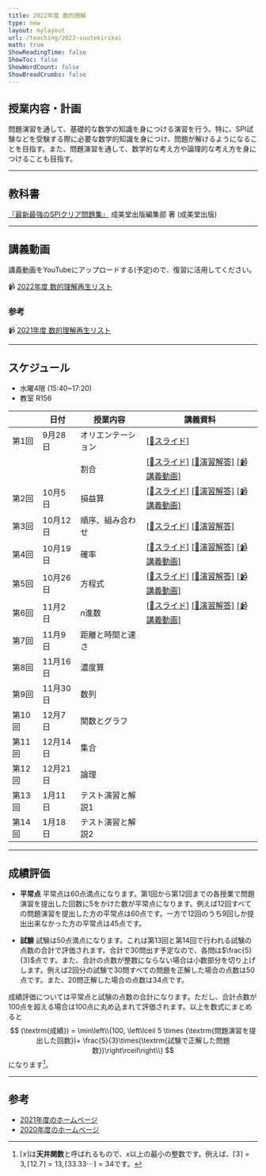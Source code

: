 ```yaml
---
title: 2022年度 数的理解
type: new
layout: mylayout
url: /teaching/2022-suutekirikai
math: true
ShowReadingTime: false
ShowToc: false
ShowWordCount: false
ShowBreadCrumbs: false
---
```


## 授業内容・計画

問題演習を通して、基礎的な数学の知識を身につける演習を行う。特に、SPI試験などを受験する際に必要な数学的知識を身につけ、問題が解けるようになることを目指す。また、問題演習を通して、数学的な考え方や論理的な考え方を身につけることも目指す。

---

## 教科書

[『最新最強のSPIクリア問題集』](https://www.amazon.co.jp/dp/4415234771) 成美堂出版編集部 著 (成美堂出版)

---

## 講義動画

講義動画をYouTubeにアップロードする(予定)ので、復習に活用してください。

📹 [2022年度 数的理解再生リスト](https://www.youtube.com/playlist?list=PLftVC1HKmsDM65-VHgNu2Me-0DsaOaOl4)

### 参考
📹 [2021年度 数的理解再生リスト](https://youtube.com/playlist?list=PLftVC1HKmsDOco6uJxqMBUXoZRF1jfAMK)

---

## スケジュール

* 水曜4限 (15:40~17:20)
* 教室 R156

|| 日付 | 授業内容 | 講義資料 |
|----| ---- | ---- | ---- |
|第1回| 9月28日 | オリエンテーション | [[:green_book:スライド]](intro.pdf) |
|| | 割合 | [[:green_book:スライド]](slide01.pdf) [[:blue_book:演習解答]](ans01.pdf) [[📹 講義動画]](https://youtu.be/fBae_fzTZZs) |
|第2回| 10月5日 | 損益算 | [[:green_book:スライド]](slide02.pdf) [[:blue_book:演習解答]](ans02.pdf) [[📹 講義動画]](https://youtu.be/elwrxxqJsAs) |
|第3回| 10月12日 | 順序、組み合わせ | [[:green_book:スライド]](slide03.pdf) [[:blue_book:演習解答]](ans03.pdf) |
|第4回| 10月19日 | 確率 | [[:green_book:スライド]](slide04.pdf) [[:blue_book:演習解答]](ans04.pdf) [[📹 講義動画]](https://youtu.be/_-N_zrH63v8) |
|第5回| 10月26日 | 方程式 | [[:green_book:スライド]](slide05.pdf) [[:blue_book:演習解答]](ans05.pdf) [[📹 講義動画]](https://youtu.be/mYF0uLNIyBQ) |
|第6回| 11月2日 | $n$進数 | [[:green_book:スライド]](slide06.pdf) [[:blue_book:演習解答]](ans06.pdf) [[📹 講義動画]]() |
|第7回| 11月9日 | 距離と時間と速さ | |
|第8回| 11月16日 | 濃度算 | |
|第9回| 11月30日 | 数列 | |
|第10回| 12月7日 | 関数とグラフ | |
|第11回| 12月14日 | 集合 | |
|第12回| 12月21日 | 論理 | |
|第13回| 1月11日 | テスト演習と解説1 | |
|第14回| 1月18日 | テスト演習と解説2 | |

---

## 成績評価

- **平常点** 平常点は60点満点になります。第1回から第12回までの各授業で問題演習を提出した回数に5をかけた数が平常点になります。例えば12回すべての問題演習を提出した方の平常点は60点です。一方で12回のうち9回しか提出出来なかった方の平常点は45点です。

- **試験** 試験は50点満点になります。これは第13回と第14回で行われる試験の点数の合計で評価されます。合計で30問出す予定なので、各問は$\frac{5}{3}$点です。また、合計の点数が整数にならない場合は小数部分を切り上げします。例えば2回分の試験で30問すべての問題を正解した場合の点数は50点です。また、20問正解した場合の点数は34点です。

成績評価については平常点と試験の点数の合計になります。ただし、合計点数が100点を超える場合は100点に丸め込まれて評価されます。以上を数式にまとめると
$$ (\textrm{成績}) = \min\left\\{100, \left\lceil 5 \times (\textrm{問題演習を提出した回数})+ \frac{5}{3}\times(\textrm{試験で正解した問題数})\right\rceil\right\\} $$
になります[^ceil]。

---

## 参考

- [2021年度のホームページ](/teaching/2021-suutekirikai/)
- [2020年度のホームページ](/teaching/2020-suutekirikai/)

[^ceil]: $\lceil x\rceil$は**天井関数**と呼ばれるもので、$x$以上の最小の整数です。例えば、$\lceil 3\rceil=3, \lceil 12.7\rceil=13, \lceil 33.33\cdots\rceil=34$です。